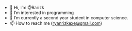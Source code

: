 - 👋 Hi, I’m @Rarizk
- 👀 I’m interested in programming
- 🌱 I’m currently a second year student in computer science.
- 📫 How to reach me (ryanrizkexe@gmail.com)

<!---
Rarizk/Rarizk is a ✨ special ✨ repository because its `README.md` (this file) appears on your GitHub profile.
You can click the Preview link to take a look at your changes.
--->

